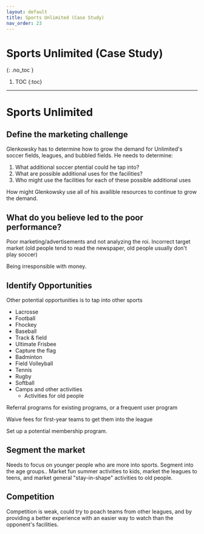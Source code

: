 ```yaml
---
layout: default
title: Sports Unlimited (Case Study)
nav_order: 23
---
```


# Sports Unlimited (Case Study)
{: .no_toc }

1. TOC
{:toc}

---

# Sports Unlimited

## Define the marketing challenge

Glenkowsky has to determine how to grow the demand for Unlimited's soccer fields, leagues, and bubbled fields. He needs to determine:

1. What additional soccer ptential could he tap into?
2. What are possible additional uses for the facilities?
3. Who might use the facilities for each of these possible additional uses

How might Glenkowsky use all of his availible resources to continue to grow the demand.

## What do you believe led to the poor performance?

Poor marketing/advertisements and not analyzing the roi. Incorrect target market (old people tend to read the newspaper, old people usually don't play soccer)

Being irresponsible with money.

## Identify Opportunities

Other potential opportunities is to tap into other sports
- Lacrosse
- Football
- Fhockey
- Baseball
- Track & field
- Ultimate Frisbee
- Capture the flag
- Badminton
- Field Volleyball
- Tennis
- Rugby
- Softball
- Camps and other activities
  - Activities for old people

Referral programs for existing programs, or a frequent user program

Waive fees for first-year teams to get them into the league

Set up a potential membership program.

## Segment the market

Needs to focus on younger people who are more into sports. Segment into the age groups.. Market fun summer activities to kids, market the leagues to teens, and market general "stay-in-shape" activities to old people.

## Competition

Competition is weak, could try to poach teams from other leagues, and by providing a better experience with an easier way to watch than the opponent's facilities.

